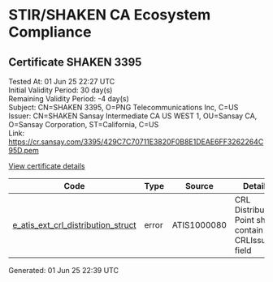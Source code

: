 # STIR/SHAKEN CA Ecosystem Compliance

## Certificate SHAKEN 3395

Tested At: 01 Jun 25 22:27 UTC\
Initial Validity Period: 30 day(s)\
Remaining Validity Period: -4 day(s)\
Subject: CN=SHAKEN 3395, O=PNG Telecommunications Inc, C=US\
Issuer: CN=SHAKEN Sansay Intermediate CA US WEST 1, OU=Sansay CA, O=Sansay Corporation, ST=California, C=US\
Link: https://cr.sansay.com/3395/429C7C70711E3820F0B8E1DEAE6FF3262264C95D.pem

[View certificate details](https://x509.io/?cert=MIICrDCCAlKgAwIBAgIUQpx8cHEeOCDwuOHerm%2FzJiJkyV0wCgYIKoZIzj0EAwIwgYUxCzAJBgNVBAYTAlVTMRMwEQYDVQQIDApDYWxpZm9ybmlhMRswGQYDVQQKDBJTYW5zYXkgQ29ycG9yYXRpb24xEjAQBgNVBAsMCVNhbnNheSBDQTEwMC4GA1UEAwwnU0hBS0VOIFNhbnNheSBJbnRlcm1lZGlhdGUgQ0EgVVMgV0VTVCAxMB4XDTI1MDQyODIxMDIzNFoXDTI1MDUyODIxMDIzNFowSDELMAkGA1UEBhMCVVMxIzAhBgNVBAoMGlBORyBUZWxlY29tbXVuaWNhdGlvbnMgSW5jMRQwEgYDVQQDDAtTSEFLRU4gMzM5NTBZMBMGByqGSM49AgEGCCqGSM49AwEHA0IABMwNyaEeWA0vGW0AzW6J40Tgty3ddjhlKHaR5Fbaaw3hgWwULA51dFB5gSMg2n4dJJVznCBP85MHY%2BZzFAPHVQKjgdswgdgwFgYIKwYBBQUHARoECjAIoAYWBDMzOTUwFwYDVR0gBBAwDjAMBgpghkgBhv8JAQEEMB0GA1UdDgQWBBT6etr4H3xed5Sv%2FS9%2FyUk43joO4TAfBgNVHSMEGDAWgBSs05P1Q0PMCr5FWBcTfZJ83MMBRjBHBgNVHR8EQDA%2BMDygOqA4hjZodHRwczovL2F1dGhlbnRpY2F0ZS1hcGkuaWNvbmVjdGl2LmNvbS9kb3dubG9hZC92MS9jcmwwDAYDVR0TAQH%2FBAIwADAOBgNVHQ8BAf8EBAMCB4AwCgYIKoZIzj0EAwIDSAAwRQIgGApIXp75V6vQbpU4eTEAFmmJp6gDyl1Tn0hZkgcukw4CIQCstpSq4b%2BewQNqPWynZ5uIgeffwFV67Zwb6mwTATUZ9A%3D%3D)

| Code | Type | Source | Details |
|------|------|--------|---------|
| [e_atis_ext_crl_distribution_struct](../../ISSUES/e_atis_ext_crl_distribution_struct/README.md) | error | ATIS1000080 | CRL Distribution Point shall contain a CRLIssuer field |


Generated: 01 Jun 25 22:39 UTC